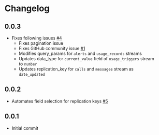 # Changelog

## 0.0.3
  * Fixes following issues [#4](https://github.com/singer-io/tap-twilio/pull/4)
      * Fixes pagination issue
      * Fixes GitHub community issue [#1](https://github.com/singer-io/tap-twilio/issues/1)
      * Modifies query_params for `alerts` and `usage_records` streams
      * Updates data_type for `current_value` field of `usage_triggers` stream to `number`
      * Updates replication_key for `calls` and `messages` stream as `date_updated`

## 0.0.2
  * Automates field selection for replication keys [#5](https://github.com/singer-io/tap-twilio/pull/5)

## 0.0.1
  * Initial commit
